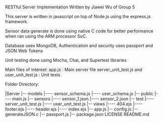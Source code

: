 RESTful Server Implementation
Written by Jiawei Wu of Group 5 

This server is written in javascript on top of Node.js
using the express.js framework.

Sensor data generate is done using native C code 
for better performance when ran using the 
ARM processor SoC. 

Database uses MongoDB, Authentication and security uses passport and 
JSON Web Tokens

Unit testing done using Mocha, Chai, and Supertest libraries

Main files of interest:
app.js : Main server file
server_unit_test.js and user_unit_test.js : Unit tests

Folder Directory:

|Server
|-- models
|---- sensor_schema.js
|---- user_schema.js
|-- public
|---- main.js
|-- sensors
|---- sensor_1.json
|---- sensor_2.json
|-- test
|---- server_unit_test.js
|---- user_unit_test.js
|-- views
|---- 404.ejs
|---- footer.ejs
|---- header.ejs
|---- index.ejs
|-- app.js
|-- config.js
|-- generateJSON.c
|-- passport.js
|-- package.json
LICENSE
README.md

